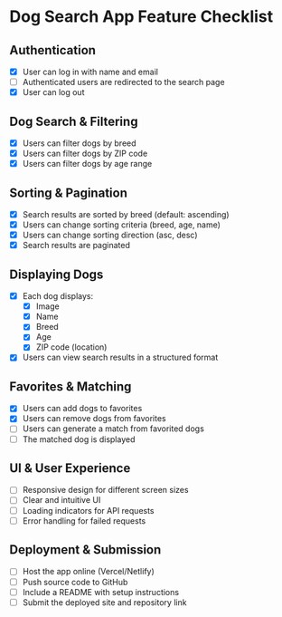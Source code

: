 # Dog Search App Feature Checklist

## Authentication
- [x] User can log in with name and email
- [ ] Authenticated users are redirected to the search page
- [x] User can log out

## Dog Search & Filtering
- [x] Users can filter dogs by breed
- [x] Users can filter dogs by ZIP code
- [x] Users can filter dogs by age range

## Sorting & Pagination
- [x] Search results are sorted by breed (default: ascending)
- [x] Users can change sorting criteria (breed, age, name)
- [x] Users can change sorting direction (asc, desc)
- [x] Search results are paginated

## Displaying Dogs
- [x] Each dog displays:
  - [x] Image
  - [x] Name
  - [x] Breed
  - [x] Age
  - [x] ZIP code (location)
- [x] Users can view search results in a structured format

## Favorites & Matching
- [x] Users can add dogs to favorites
- [x] Users can remove dogs from favorites
- [ ] Users can generate a match from favorited dogs
- [ ] The matched dog is displayed

## UI & User Experience
- [ ] Responsive design for different screen sizes
- [ ] Clear and intuitive UI
- [ ] Loading indicators for API requests
- [ ] Error handling for failed requests

## Deployment & Submission
- [ ] Host the app online (Vercel/Netlify)
- [ ] Push source code to GitHub
- [ ] Include a README with setup instructions
- [ ] Submit the deployed site and repository link
